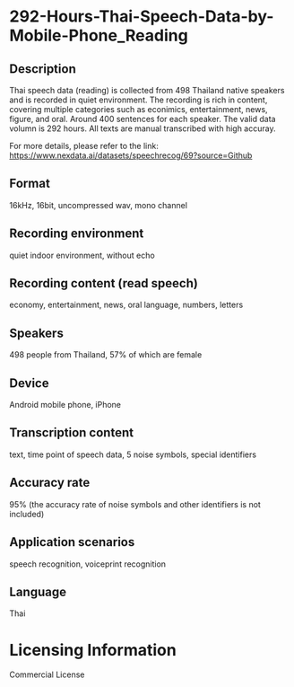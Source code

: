 # 292-Hours-Thai-Speech-Data-by-Mobile-Phone_Reading


## Description
Thai speech data (reading) is collected from 498 Thailand native speakers and is recorded in quiet environment. The recording is rich in content, covering multiple categories such as econimics, entertainment, news, figure, and oral. Around 400 sentences for each speaker. The valid data volumn is 292 hours. All texts are manual transcribed with high accuray.

For more details, please refer to the link: https://www.nexdata.ai/datasets/speechrecog/69?source=Github


## Format
16kHz, 16bit, uncompressed wav, mono channel

## Recording environment
quiet indoor environment, without echo

## Recording content (read speech)
economy, entertainment, news, oral language, numbers, letters

## Speakers
498 people from Thailand, 57% of which are female

## Device
Android mobile phone, iPhone

## Transcription content
text, time point of speech data, 5 noise symbols, special identifiers

## Accuracy rate
95% (the accuracy rate of noise symbols and other identifiers is not included)

## Application scenarios
speech recognition, voiceprint recognition

## Language
Thai

# Licensing Information
Commercial License
